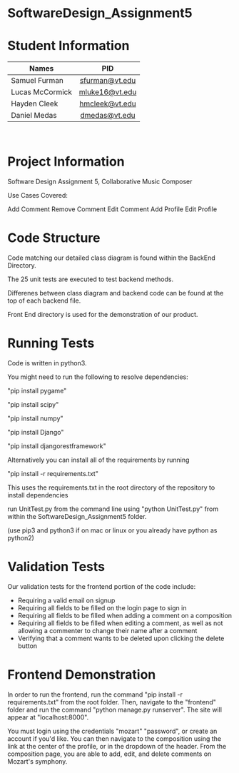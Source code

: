 # SoftwareDesign_Assignment5
<h1>Student Information</h1>

| Names           | PID            |
| --------------- |:--------------:|
| Samuel Furman   | sfurman@vt.edu |
| Lucas McCormick | mluke16@vt.edu |
| Hayden Cleek    | hmcleek@vt.edu |
| Daniel Medas    | dmedas@vt.edu  |    

<br>

<h1>Project Information</h1>

Software Design Assignment 5, Collaborative Music Composer

Use Cases Covered:

Add Comment
Remove Comment
Edit Comment
Add Profile
Edit Profile

<h1>Code Structure</h1>

Code matching our detailed class diagram is found within the BackEnd Directory.

The 25 unit tests are executed to test backend methods.

Differenes between class diagram and backend code can be found at the top of each backend file.

Front End directory is used for the demonstration of our product.

<h1>Running Tests</h1>

Code is written in python3.

You might need to run the following to resolve dependencies:

"pip install pygame"

"pip install scipy"

"pip install numpy"

"pip install Django"

"pip install djangorestframework"

Alternatively you can install all of the requirements by running

"pip install -r requirements.txt"

This uses the requirements.txt in the root directory of the repository to install dependencies

run UnitTest.py from the command line using "python UnitTest.py" from within the
SoftwareDesign_Assignment5 folder.  

(use pip3 and python3 if on mac or linux or you already have python as python2)

<h1>Validation Tests</h1>

Our validation tests for the frontend portion of the code include:

<ul>
  <li>Requiring a valid email on signup</li>
  <li>Requiring all fields to be filled on the login page to sign in</li>
  <li>Requiring all fields to be filled when adding a comment on a composition</li>
  <li>Requiring all fields to be filled when editing a comment, as well as not allowing a commenter to change their name after a comment</li>
  <li>Verifying that a comment wants to be deleted upon clicking the delete button</li>
</ul>

<h1>Frontend Demonstration</h1>

In order to run the frontend, run the command "pip install -r requirements.txt" from the root folder.  Then, navigate to the "frontend" folder and run the command "python manage.py runserver".  The site will appear at "localhost:8000".  

You must login using the credentials "mozart" "password", or create an account if you'd like. You can then navigate to the composition using the link at the center of the profile, or in the dropdown of the header.  From the composition page, you are able to add, edit, and delete comments on Mozart's symphony. 
